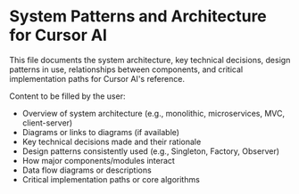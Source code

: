 # System Patterns and Architecture for Cursor AI

This file documents the system architecture, key technical decisions, design patterns in use, relationships between components, and critical implementation paths for Cursor AI's reference.

Content to be filled by the user:
- Overview of system architecture (e.g., monolithic, microservices, MVC, client-server)
- Diagrams or links to diagrams (if available)
- Key technical decisions made and their rationale
- Design patterns consistently used (e.g., Singleton, Factory, Observer)
- How major components/modules interact
- Data flow diagrams or descriptions
- Critical implementation paths or core algorithms 